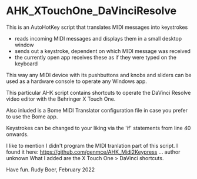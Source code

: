 # AHK_XTouchOne_DaVinciResolve

This is an AutoHotKey script that translates MIDI messages into keystrokes
 - reads incoming MIDI messages and displays them in a small desktop window
 - sends out a keystroke, dependent on which MIDI message was received
 - the currently open app receives these as if they were typed on the keyboard
 
 This way any MIDI device with its pushbuttons and knobs and sliders can be used as a hardware
 console to operate any Windows app.
 
 This particular AHK script contains shortcuts to operate the DaVinci Resolve
 video editor with the Behringer X Touch One.
 
 Also inluded is a Bome MIDI Translator configuration file in case you prefer to use the Bome app.
 
 Keystrokes can be changed to your liking via the 'if' statements from line 40 onwards.
 
 I like to mention I didn't program the MIDI tranlation part of this script.
 I found it here: https://github.com/genmce/AHK_Midi2Keypress ... author unknown
 What I added are the X Touch One > DaVinci shortcuts.
 
 Have fun.
 Rudy Boer, February 2022
 
